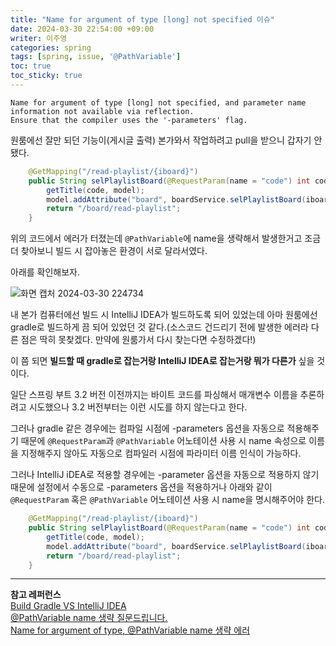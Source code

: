 ```yaml
---
title: "Name for argument of type [long] not specified 이슈"
date: 2024-03-30 22:54:00 +09:00
writer: 이주영
categories: spring
tags: [spring, issue, '@PathVariable']
toc: true
toc_sticky: true
---
```

```
Name for argument of type [long] not specified, and parameter name information not available via reflection.
Ensure that the compiler uses the '-parameters' flag.
```

원룸에선 잘만 되던 기능이(게시글 출력) 본가와서 작업하려고 pull을 받으니 갑자기 안됐다.

```java
    @GetMapping("/read-playlist/{iboard}")
    public String selPlaylistBoard(@RequestParam(name = "code") int code, @PathVariable long iboard, Model model) {
        getTitle(code, model);
        model.addAttribute("board", boardService.selPlaylistBoard(iboard));
        return "/board/read-playlist";
    }
```

위의 코드에서 에러가 터졌는데 `@PathVariable`에 name을 생략해서 발생한거고 조금 더 찾아보니 빌드 시 잡아놓은 환경이 서로 달라서였다.

아래를 확인해보자.

![화면 캡처 2024-03-30 224734](https://github.com/hobbyscripterII/about-play/assets/135996109/291d2d9c-8f67-4283-b495-e5e8bb10359c)

내 본가 컴퓨터에선 빌드 시 IntelliJ IDEA가 빌드하도록 되어 있었는데 아마 원룸에선 gradle로 빌드하게 끔 되어 있었던 것 같다.(소스코드 건드리기 전에 발생한 에러라 다른 점은 딱히 못찾겠다. 만약에 원룸가서 다시 찾는다면 수정하겠다!)

이 쯤 되면 **빌드할 때 gradle로 잡는거랑 IntelliJ IDEA로 잡는거랑 뭐가 다른가** 싶을 것이다.

일단 스프링 부트 3.2 버전 이전까지는 바이트 코드를 파싱해서 매개변수 이름을 추론하려고 시도했으나 3.2 버전부터는 이런 시도를 하지 않는다고 한다.

그러나 gradle 같은 경우에는 컴파일 시점에 -parameters 옵션을 자동으로 적용해주기 때문에 `@RequestParam`과 `@PathVariable` 어노테이션 사용 시 name 속성으로 이름을 지정해주지 않아도 자동으로 컴파일러 시점에 파라미터 이름 인식이 가능하다.

그러나 IntelliJ iDEA로 적용할 경우에는 -parameter 옵션을 자동으로 적용하지 않기 때문에 설정에서 수동으로 -parameters 옵션을 적용하거나 아래와 같이 `@RequestParam` 혹은 `@PathVariable` 어노테이션 사용 시 name을 명시해주어야 한다.

```java
    @GetMapping("/read-playlist/{iboard}")
    public String selPlaylistBoard(@RequestParam(name = "code") int code, @PathVariable(name = "iboard") long iboard, Model model) {
        getTitle(code, model);
        model.addAttribute("board", boardService.selPlaylistBoard(iboard));
        return "/board/read-playlist";
    }
```

---
**참고 레퍼런스** <br>
[Build Gradle VS IntelliJ IDEA](https://pamyferret.tistory.com/62) <br>
[@PathVariable name 생략 질문드립니다.](https://www.inflearn.com/questions/1087879/pathvariable-name-%EC%83%9D%EB%9E%B5-%EC%A7%88%EB%AC%B8-%EB%93%9C%EB%A6%BD%EB%8B%88%EB%8B%A4) <br>
[Name for argument of type, @PathVariable name 생략 에러](https://olrlobt.tistory.com/75)